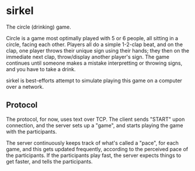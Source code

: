 # sirkel

The circle (drinking) game.

Circle is a game most optimally played with 5 or 6 people, all sitting in a circle, facing each other.  Players all do a simple 1-2-clap beat, and on the clap, one player throws their unique sign using their hands; they then on the immediate next clap, throw/display another player's sign.  The game continues until someone makes a mistake interpretting or throwing signs, and you have to take a drink.

sirkel is best-efforts attempt to simulate playing this game on a computer over a network.

## Protocol

The protocol, for now, uses text over TCP.  The client sends "START" upon connection, and the server sets up a "game", and starts playing the game with the participants.

The server continuously keeps track of what's called a "pace", for each game, and this gets updated frequently, according to the perceived pace of the participants.  If the participants play fast, the server expects things to get faster, and tells the participants.
